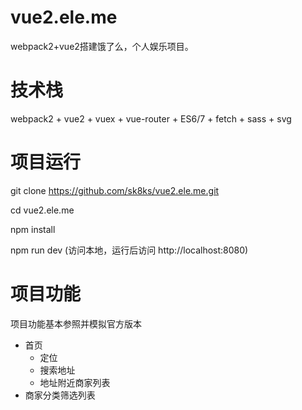# vue2.ele.me
webpack2+vue2搭建饿了么，个人娱乐项目。
# 技术栈
webpack2 + vue2 + vuex + vue-router + ES6/7 + fetch + sass + svg
# 项目运行
git clone https://github.com/sk8ks/vue2.ele.me.git

cd vue2.ele.me

npm install

npm run dev (访问本地，运行后访问 http://localhost:8080)
# 项目功能
项目功能基本参照并模拟官方版本
* 首页
  + 定位
  + 搜索地址
  + 地址附近商家列表
* 商家分类筛选列表
